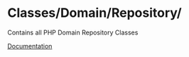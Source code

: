 # Classes/Domain/Repository/

Contains all PHP Domain Repository Classes

[Documentation](https://docs.typo3.org/m/typo3/reference-coreapi/10.4/en-us/ExtensionArchitecture/Extbase/Reference/Domain/Repository.html)